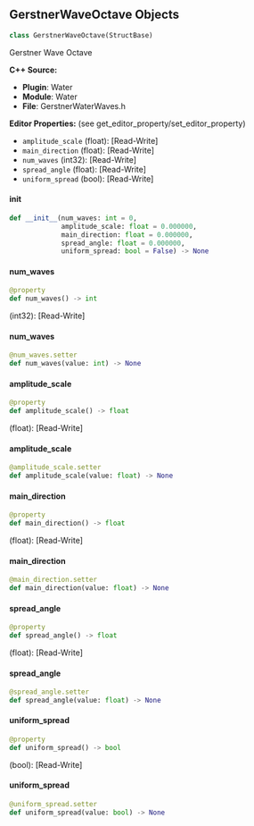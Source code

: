 ## GerstnerWaveOctave Objects

```python
class GerstnerWaveOctave(StructBase)
```

Gerstner Wave Octave

**C++ Source:**

- **Plugin**: Water
- **Module**: Water
- **File**: GerstnerWaterWaves.h

**Editor Properties:** (see get_editor_property/set_editor_property)

- ``amplitude_scale`` (float):  [Read-Write]
- ``main_direction`` (float):  [Read-Write]
- ``num_waves`` (int32):  [Read-Write]
- ``spread_angle`` (float):  [Read-Write]
- ``uniform_spread`` (bool):  [Read-Write]

<a id="unreal.GerstnerWaveOctave.__init__"></a>

#### __init__

```python
def __init__(num_waves: int = 0,
             amplitude_scale: float = 0.000000,
             main_direction: float = 0.000000,
             spread_angle: float = 0.000000,
             uniform_spread: bool = False) -> None
```

<a id="unreal.GerstnerWaveOctave.num_waves"></a>

#### num_waves

```python
@property
def num_waves() -> int
```

(int32):  [Read-Write]

<a id="unreal.GerstnerWaveOctave.num_waves"></a>

#### num_waves

```python
@num_waves.setter
def num_waves(value: int) -> None
```

<a id="unreal.GerstnerWaveOctave.amplitude_scale"></a>

#### amplitude_scale

```python
@property
def amplitude_scale() -> float
```

(float):  [Read-Write]

<a id="unreal.GerstnerWaveOctave.amplitude_scale"></a>

#### amplitude_scale

```python
@amplitude_scale.setter
def amplitude_scale(value: float) -> None
```

<a id="unreal.GerstnerWaveOctave.main_direction"></a>

#### main_direction

```python
@property
def main_direction() -> float
```

(float):  [Read-Write]

<a id="unreal.GerstnerWaveOctave.main_direction"></a>

#### main_direction

```python
@main_direction.setter
def main_direction(value: float) -> None
```

<a id="unreal.GerstnerWaveOctave.spread_angle"></a>

#### spread_angle

```python
@property
def spread_angle() -> float
```

(float):  [Read-Write]

<a id="unreal.GerstnerWaveOctave.spread_angle"></a>

#### spread_angle

```python
@spread_angle.setter
def spread_angle(value: float) -> None
```

<a id="unreal.GerstnerWaveOctave.uniform_spread"></a>

#### uniform_spread

```python
@property
def uniform_spread() -> bool
```

(bool):  [Read-Write]

<a id="unreal.GerstnerWaveOctave.uniform_spread"></a>

#### uniform_spread

```python
@uniform_spread.setter
def uniform_spread(value: bool) -> None
```

<a id="unreal.UnderwaterPostProcessSettings"></a>